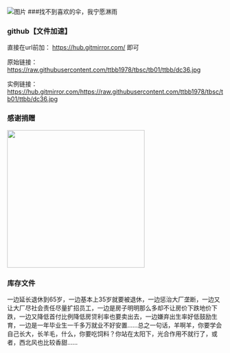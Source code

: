 
<img src="https://cdn.jsdelivr.net/gh/ttbb1978/tbsc@tb01/zip.gif" width="" height="" border="0" alt="图片">
###找不到喜欢的伞，我宁愿淋雨

### github【文件加速】
    
直接在url前加：
https://hub.gitmirror.com/ 即可
    
原始链接：https://raw.githubusercontent.com/ttbb1978/tbsc/tb01/ttbb/dc36.jpg
    
实例链接：
https://hub.gitmirror.com/https://raw.githubusercontent.com/ttbb1978/tbsc/tb01/ttbb/dc36.jpg

### 感谢捐赠

<img src="https://cdn.jsdelivr.net/gh/ttbb1978/tbsc@tb01/ttbb/jzyg.jpg" width="320" height="320" border="0" alt="">

### 库存文件

一边延长退休到65岁，一边基本上35岁就要被退休，一边惩治大厂垄断，一边又让大厂尽社会责任尽量扩招员工，一边是房子明明那么多却不让房价下跌地价下跌，一边又降低首付比例降低房贷利率也要卖出去，一边嫌弃出生率好低鼓励生育，一边是一年毕业生一千多万就业不好安置……总之一句话，羊啊羊，你要学会自己长大，长羊毛，什么，你要吃饲料？你站在太阳下，光合作用不就行了，或者，西北风也比较香甜……
